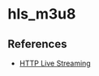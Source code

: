 hls_m3u8
=========

References
-----------

- [HTTP Live Streaming][rfc8216]

[rfc8216]: https://tools.ietf.org/html/rfc8216
